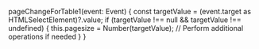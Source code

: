 pageChangeForTable1(event: Event) {
  const targetValue = (event.target as HTMLSelectElement)?.value;
  if (targetValue !== null && targetValue !== undefined) {
    this.pagesize = Number(targetValue); 
    // Perform additional operations if needed
  }
}
